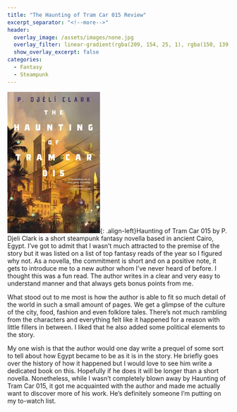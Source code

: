 ```yaml
---
title: "The Haunting of Tram Car 015 Review"
excerpt_separator: "<!--more-->"
header:
  overlay_image: /assets/images/none.jpg
  overlay_filter: linear-gradient(rgba(209, 154, 25, 1), rgba(150, 139, 122, 1))
  show_overlay_excerpt: false
categories:
  - Fantasy
  - Steampunk
---
```

![haunting-tram-015-cover](/assets/images/haunting-tram-015.jpg){: .align-left}Haunting of Tram Car 015 by P. Djeli Clark is a short steampunk fantasy novella based in ancient Cairo, Egypt. I’ve got to admit that I wasn’t much attracted to the premise of the story but it was listed on a list of top fantasy reads of the year so I figured why not. As a novella, the commitment is short and on a positive note, it gets to introduce me to a new author whom I’ve never heard of before. I thought this was a fun read. The author writes in a clear and very easy to understand manner and that always gets bonus points from me.

What stood out to me most is how the author is able to fit so much detail of the world in such a small amount of pages. We get a glimpse of the culture of the city, food, fashion and even folklore tales. There’s not much rambling from the characters and everything felt like it happened for a reason with little fillers in between. I liked that he also added some political elements to the story.

My one wish is that the author would one day write a prequel of some sort to tell about how Egypt became to be as it is in the story. He briefly goes over the history of how it happened but I would love to see him write a dedicated book on this. Hopefully if he does it will be longer than a short novella. Nonetheless, while I wasn’t completely blown away by Haunting of Tram Car 015, it got me acquainted with the author and made me actually want to discover more of his work. He’s definitely someone I’m putting on my to-watch list.
